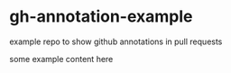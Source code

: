 # gh-annotation-example
example repo to show github annotations in pull requests

some example content here
